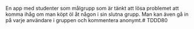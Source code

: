 En app med studenter som målgrupp som är tänkt att lösa problemet att 
komma ihåg om man köpt öl åt någon i sin slutna grupp. Man kan även gå 
in på varje användare i gruppen och kommentera anonymt.# TDDD80
